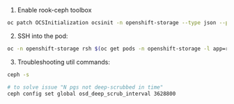 

1. Enable rook-ceph toolbox

```bash
oc patch OCSInitialization ocsinit -n openshift-storage --type json --patch  '[{ "op": "replace", "path": "/spec/enableCephTools", "value": true }]'
```

2. SSH into the pod:

```bash
oc -n openshift-storage rsh $(oc get pods -n openshift-storage -l app=rook-ceph-tools -o name)
```

3. Troubleshooting util commands:

```bash
ceph -s

# to solve issue "N pgs not deep-scrubbed in time"
ceph config set global osd_deep_scrub_interval 3628800
```
